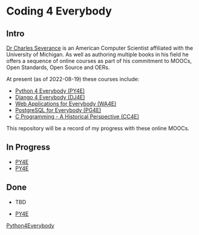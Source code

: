 # Coding 4 Everybody

## Intro

[Dr Charles Severance](https://www.dr-chuck.com/) is an American Computer Scientist affiliated with the University of Michigan. As well as authoring multiple books in his field he offers a sequence of online courses as part of his commitment to MOOCs, Open Standards, Open Source and OERs.

At present (as of 2022-08-19) these courses include:

- [Python 4 Everybody (PY4E)](https://www.py4e.com/)
- [Django 4 Everybody (DJ4E)](https://www.dj4e.com/)
- [Web Applications for Everybody (WA4E)](https://www.wa4e.com/)
- [PostgreSQL for Everybody (PG4E)](https://www.pg4e.com/)
- [C Programming - A Historical Perspective (CC4E)](https://www.cc4e.com/)

This repository will be a record of my progress with these online MOOCs.

## In Progress

- [PY4E](Python4Everybody/README.md)
- [PY4E](Python4Everybody/)
## Done

- TBD

- <a class="js-navigation-open Link--primary" title="Python4Everybody" data-pjax="#repo-content-pjax-container" data-turbo-frame="repo-content-turbo-frame" href="Python4Everybody/">PY4E</a>

<div role="rowheader" class="flex-auto min-width-0 col-md-2 mr-3">
<span class="css-truncate css-truncate-target d-block width-fit">
<a class="js-navigation-open Link--primary" title="Python4Everybody" data-pjax="#repo-content-pjax-container" data-turbo-frame="repo-content-turbo-frame" href="https://github.com/the-coding-anthropoid/Coding4Everybody/blob/master/Python4Everybody/README.md">Python4Everybody</a>
</span>
</div>